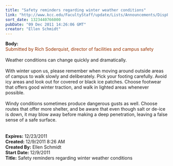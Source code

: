 ```yaml
---
title: "Safety reminders regarding winter weather conditions"
link: "http://www.kcc.edu/FacultyStaff/update/Lists/Announcements/DispForm.aspx?ID=549"
sort_date: 1323440766000
pubDate: "09 Dec 2011 14:26:06 GMT"
creator: "Ellen Schmidt"
---
```


<div><b>Body:</b> <div class=ExternalClass0E347519063A4BB0AC93D32DB2751E27><div><font color="#993300">Submitted by Rich Soderquist, director of facilities and campus safety</font></div>
<div> </div>
<div>Weather conditions can change quickly and dramatically. </div>
<div> </div>
<div>With winter upon us, please remember when moving around outside areas of campus to walk slowly and deliberately. Pick your footing carefully. Avoid icy areas and look out for covered or black ice patches. Choose footwear that offers good winter traction, and walk in lighted areas whenever possible. </div>
<div> </div>
<div>Windy conditions sometimes produce dangerous gusts as well. Choose routes that offer more shelter, and be aware that even though salt or de-ice is down, it may blow away before making a deep penetration, leaving a false sense of a safe surface.<br></div>
<div><br> </div></div></div>
<div><b>Expires:</b> 12/23/2011</div>
<div><b>Created:</b> 12/9/2011 8:26 AM</div>
<div><b>Created By:</b> Ellen Schmidt</div>
<div><b>Start Date:</b> 12/9/2011</div>
<div><b>Title:</b> Safety reminders regarding winter weather conditions</div>
